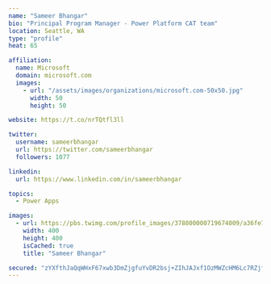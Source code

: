 ```yaml
---
name: "Sameer Bhangar"
bio: "Principal Program Manager - Power Platform CAT team"
location: Seattle, WA
type: "profile"
heat: 65

affiliation:
  name: Microsoft
  domain: microsoft.com
  images:
    - url: "/assets/images/organizations/microsoft.com-50x50.jpg"
      width: 50
      height: 50

website: https://t.co/nrTQtfl3ll

twitter:
  username: sameerbhangar
  url: https://twitter.com/sameerbhangar
  followers: 1077

linkedin:
  url: https://www.linkedin.com/in/sameerbhangar

topics:
  - Power Apps

images:
  - url: https://pbs.twimg.com/profile_images/378800000719674009/a36fe7ddfab1778b76e5793772e43798_400x400.jpeg
    width: 400
    height: 400
    isCached: true
    title: "Sameer Bhangar"

secured: "zYXfthJaQqWHxF67xwb3DmZjgfuYvDR2bsj+ZIhJAJxf1OzMWZcHM6Lc7RZjfITlHxw3MhNcm/RjC43yWCrnR+Ohhe0YEnVy9O0+/Sfrh7sV06Opo5Z5yW0zlv+YYpIdU5yXX3emF+FqwWCsuq5YdA7yMubX8XDBA07+VUtSW9JnigWI8ApI/fCQf+FRj5bKbGrjkZl55vl3QD7jhZmLSnMhzTjRZEfBgP+BrH04Y2FdPOJC9c/KDzIjz3GubppVGf82yFE1e90w0u3GCzxrMwE+kO7bKHUxVksRFnTaqgLsyg62k8dUPh6uAZlre/025IBe5+khETLoJapEgtcJGTBbNH/WSQ8ULO/OmzaO4eI77W62j8C8E4+j1wfHRD/E0huTxAE0dUQlYrC3djKDon8h8UO98VgdOuflY+zvohw=;REj0IkbF69+1H/dkr+GzxA=="
---
```


